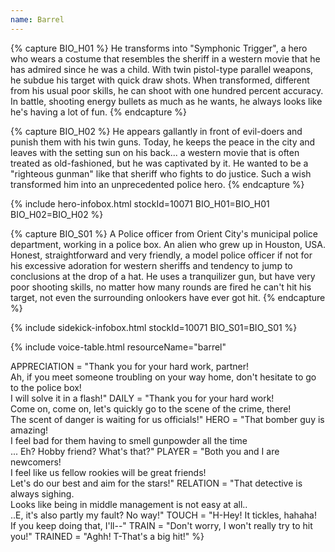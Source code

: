 ```yaml
---
name: Barrel
---
```

{% capture BIO_H01 %}
He transforms into "Symphonic Trigger", a hero who wears a costume that resembles the sheriff in a western movie that he has admired since he was a child. With twin pistol-type parallel weapons, he subdue his target with quick draw shots. When transformed, different from his usual poor skills, he can shoot with one hundred percent accuracy. In battle, shooting energy bullets as much as he wants, he always looks like he's having a lot of fun.
{% endcapture %}

{% capture BIO_H02 %}
He appears gallantly in front of evil-doers and punish them with his twin guns. Today, he keeps the peace in the city and leaves with the setting sun on his back... a western movie that is often treated as old-fashioned, but he was captivated by it. He wanted to be a "righteous gunman" like that sheriff who fights to do justice. Such a wish transformed him into an unprecedented police hero.
{% endcapture %}

{% include hero-infobox.html stockId=10071 BIO_H01=BIO_H01 BIO_H02=BIO_H02 %}

{% capture BIO_S01 %}
A Police officer from Orient City's municipal police department, working in a police box. An alien who grew up in Houston, USA. Honest, straightforward and very friendly, a model police officer if not for his excessive adoration for western sheriffs and tendency to jump to conclusions at the drop of a hat. He uses a tranquilizer gun, but have very poor shooting skills, no matter how many rounds are fired he can't hit his target, not even the surrounding onlookers have ever got hit.
{% endcapture %}

{% include sidekick-infobox.html stockId=10071 BIO_S01=BIO_S01 %}

{% include voice-table.html resourceName="barrel"

APPRECIATION = "Thank you for your hard work, partner!<br>Ah, if you meet someone troubling on your way home, don't hesitate to go to the police box!<br>I will solve it in a flash!"
DAILY = "Thank you for your hard work! <br>Come on, come on, let's quickly go to the scene of the crime, there!<br>The scent of danger is waiting for us officials!"
HERO = "That bomber guy is amazing!<br>I feel bad for them having to smell gunpowder all the time<br>... Eh? Hobby friend? What's that?"
PLAYER = "Both you and I are newcomers!<br>I feel like us fellow rookies will be great friends!<br>Let's do our best and aim for the stars!"
RELATION = "That detective is always sighing.<br>Looks like being in middle management is not easy at all..<br>..E, it's also partly my fault? No way!"
TOUCH = "H-Hey! It tickles, hahaha!<br>If you keep doing that, I'll--"
TRAIN = "Don't worry, I won't really try to hit you!"
TRAINED = "Aghh! T-That's a big hit!"
%}
